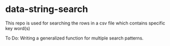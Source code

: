 # data-string-search
This repo is used for searching the rows in a csv file which contains specific key word(s)



To Do:
Writing a generalized function for multiple search patterns.